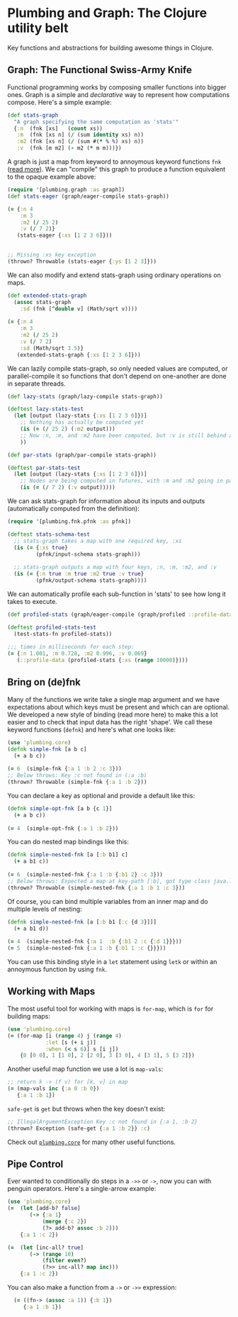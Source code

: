 # Plumbing and Graph: The Clojure utility belt

Key functions and abstractions for building awesome things in Clojure. 

## Graph: The Functional Swiss-Army Knife

Functional programming works by composing smaller functions into  bigger ones. Graph is a simple and *declarative* way to represent how computations compose. Here's a simple example:

```clojure
(def stats-graph
  "A graph specifying the same computation as 'stats'"
  {:n  (fnk [xs]   (count xs))
   :m  (fnk [xs n] (/ (sum identity xs) n))
   :m2 (fnk [xs n] (/ (sum #(* % %) xs) n))
   :v  (fnk [m m2] (- m2 (* m m)))})   
```

A graph is just a map from keyword to annoymous keyword functions `fnk` ([read more](#fnk)). We can "compile" this graph to produce a function equivalent to the opaque example above:

```clojure
(require '[plumbing.graph :as graph])
(def stats-eager (graph/eager-compile stats-graph))

(= {:n 4
	:m 3
	:m2 (/ 25 2)
	:v (/ 7 2)}
   (stats-eager {:xs [1 2 3 6]}))

  
;; Missing :xs key exception
(thrown? Throwable (stats-eager {:ys [1 2 3]}))
```

We can also modify and extend stats-graph using ordinary operations on maps.

```clojure
(def extended-stats-graph
  (assoc stats-graph
    :sd (fnk [^double v] (Math/sqrt v))))
	
(= {:n 4
    :m 3
    :m2 (/ 25 2)
    :v (/ 7 2)
    :sd (Math/sqrt 3.5)}
   (extended-stats-graph {:xs [1 2 3 6]}))	
```

We can lazily compile stats-graph, so only needed values are computed, or parallel-compile it so functions that don't depend on one-another
are done in separate threads.

```clojure
(def lazy-stats (graph/lazy-compile stats-graph))

(deftest lazy-stats-test
  (let [output (lazy-stats {:xs [1 2 3 6]})]
    ;; Nothing has actually be computed yet
    (is (= (/ 25 2) (:m2 output)))
    ;; Now :n, :m, and :m2 have been computed, but :v is still behind a delay        
    ))

(def par-stats (graph/par-compile stats-graph))

(deftest par-stats-test
  (let [output (lazy-stats {:xs [1 2 3 6]})]
    ;; Nodes are being computed in futures, with :m and :m2 going in parallel
    (is (= (/ 7 2) (:v output)))))
```	

We can ask stats-graph for information about its inputs and outputs (automatically computed from the definition):


```clojure
(require '[plumbing.fnk.pfnk :as pfnk])

(deftest stats-schema-test
  ;; stats-graph takes a map with one required key, :xs
  (is (= {:xs true}
         (pfnk/input-schema stats-graph)))
  
  ;; stats-graph outputs a map with four keys, :n, :m, :m2, and :v
  (is (= {:n true :m true :m2 true :v true}
         (pfnk/output-schema stats-graph))))
```

We can automatically profile each sub-function in 'stats' to see how long it takes to execute.

```clojure
(def profiled-stats (graph/eager-compile (graph/profiled ::profile-data stats-graph)))

(deftest profiled-stats-test
  (test-stats-fn profiled-stats))
  
;;; times in milliseconds for each step:
(= {:n 1.001, :m 0.728, :m2 0.996, :v 0.069}
   (::profile-data (profiled-stats {:xs (range 10000)})))
```


<h2 id="fnk">Bring on (de)fnk</h2>

Many of the functions we write take a single map argument and we have expectations about which keys must be present and which can are optional. We developed a new style of binding (read more here) to make this a lot easier and to check that input data has the right 'shape'. We call these keyword functions (`defnk`) and here's what one looks like:

```clojure
(use 'plumbing.core)
(defnk simple-fnk [a b c] 
  (+ a b c))
  
(= 6  (simple-fnk {:a 1 :b 2 :c 3}))
;; Below throws: Key :c not found in (:a :b)
(thrown? Throwable (simple-fnk {:a 1 :b 2})) 
```

You can declare a key as optional and provide a default like this:
```clojure
(defnk simple-opt-fnk [a b {c 1}] 
  (+ a b c))
  
(= 4  (simple-opt-fnk {:a 1 :b 2}))   
```

You can do nested map bindings like this:
```clojure
(defnk simple-nested-fnk [a [:b b1] c] 
  (+ a b1 c))
  
(= 6  (simple-nested-fnk {:a 1 :b {:b1 2} :c 3}))   
;; Below throws: Expected a map at key-path [:b], got type class java.lang.Long
(thrown? Throwable (simple-nested-fnk {:a 1 :b 1 :c 3})) 
```

Of course, you can bind multiple variables from an inner map and do multiple levels of nesting:
```clojure
(defnk simple-nested-fnk [a [:b b1 [:c {d 3}]]] 
  (+ a b1 d))
  
(= 4  (simple-nested-fnk {:a 1  :b {:b1 2 :c {:d 1}}}))   
(= 5  (simple-nested-fnk {:a 1 :b {:b1 1 :c {}}}))
```

You can use this binding style in a `let` statement using `letk` 
or within an annoymous function by using `fnk`. 


## Working with Maps

The most useful tool for working with maps is `for-map`, which is `for` for building maps:

```clojure
(use 'plumbing.core)
(= (for-map [i (range 4) j (range 4) 
	        :let [s (+ i j)]
			:when (< s 6)] s [i j])
	{0 [0 0], 1 [1 0], 2 [2 0], 3 [3 0], 4 [3 1], 5 [3 2]})
```

Another useful map function we use a lot is `map-vals`:

```clojure
;; return k -> (f v) for [k, v] in map
(= (map-vals inc {:a 0 :b 0})
   {:a 1 :b 1})
```

`safe-get` is `get` but throws when the key doesn't exist:

```clojure
;; IllegalArgumentException Key :c not found in {:a 1, :b 2} 
(thrown? Exception (safe-get {:a 1 :b 2}} :c)
```

Check out [`plumbing.core`](https://github.com/Prismatic/plumbing/blob/master/src/plumbing/core.clj) for many other useful functions.

## Pipe Control

Ever wanted to conditionally do steps in a `->>` or `->`, now you can with 
penguin operators. Here's a single-arrow example:

```clojure
(use 'plumbing.core)
(=  (let [add-b? false]
	   (-> {:a 1}
		   (merge {:c 2})
		   (?> add-b? assoc :b 2)))
	{:a 1 :c 2})

(=  (let [inc-all? true]
	   (-> (range 10)
		   (filter even?)
		   (?>> inc-all? map inc)))
	{:a 1 :c 2})
```

You can also make a function from a `->` or `->>` expression:

```clojure
  (= ((fn-> (assoc :a 1)) {:b 1})
     {:a 1 :b 1})
```

